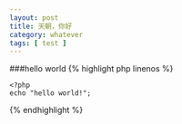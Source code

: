 ```yaml
---
layout: post
title: 天朝，你好 
category: whatever
tags: [ test ]
---
```


###hello world
{% highlight php linenos %}

    <?php 
    echo "hello world!";

{% endhighlight %}

